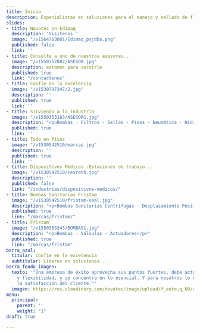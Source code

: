```yaml
---
title: Inicio
description: Especialistas en soluciones para el manejo y sellado de fluidos
slides:
- title: Novatec en Edimaq
  description: 'Visitenos '
  image: "/v1564763081/Edimaq_psjdbo.png"
  published: false
  link: ''
- title: Consulte a uno de nuestros asesores...
  image: "/v1550352882/ASESOR.jpg"
  description: estamos para servirle
  published: true
  link: "/contactenos"
- title: Confíe en la excelencia
  image: "/v1530797347/2.jpg"
  description: ''
  published: true
  link: ''
- title: Sirviendo a la industria
  image: "/v1550353163/ASESOR1.jpg"
  description: "<p>Bombas · Filtros · Sellos · Pisos · Neumática · Hidráulica</p>"
  published: true
  link: ''
- title: Todo en Pisos
  image: "/v1530542510/marcas.jpg"
  description: ''
  published: true
  link: ''
- title: Dispositivos Médicos -Estaciones de trabajo...
  image: "/v1530542510/rexroth.jpg"
  description: ''
  published: false
  link: "/industrias/dispositivos-medicos/"
- title: Bombas Sanitarias Fristam
  image: "/v1530542510/fristam-seal.jpg"
  description: "<p>Bombas Sanitarias Centrífugas · Desplazamiento Positivas · Mezcladoras</p>"
  published: true
  link: "/marcas/fristam/"
- title: Fristam
  image: "/v1550353343/BOMBAS1.jpg"
  description: "<p>Bombas · Válvulas · Actuadores</p>"
  published: true
  link: "/marcas/fristam"
barra_azul:
  titular: Confíe en la excelencia
  subtitular: Líderes en soluciones...
barra_fondo_imagen:
  texto: '"Una empresa de éxito aprovecha sus puntos fuertes, debe actuar con rapidez
    y flexibilidad, y se concentra en lo esencial. Y para nosotros lo esencial es
    la satisfacción del cliente."'
  imagen: https://res.cloudinary.com/novatec/image/upload/f_auto,q_80/v1530333582/slide3-dark.jpg
menu:
  principal:
    parent: ''
    weight: "1"
draft: true

---
```

